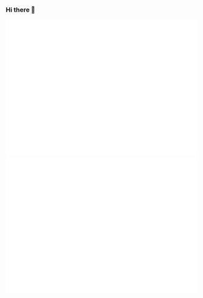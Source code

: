 ### Hi there 👋
![](https://raw.githubusercontent.com/druidream/cf-stats/main/output/light_card.svg#gh-dark-mode-only)
![](https://raw.githubusercontent.com/druidream/cf-stats/main/output/light_card.svg)
<!--
**druidream/druidream** is a ✨ _special_ ✨ repository because its `README.md` (this file) appears on your GitHub profile.

Here are some ideas to get you started:

- 🔭 I’m currently working on ...
- 🌱 I’m currently learning ...
- 👯 I’m looking to collaborate on ...
- 🤔 I’m looking for help with ...
- 💬 Ask me about ...
- 📫 How to reach me: ...
- 😄 Pronouns: ...
- ⚡ Fun fact: ...
-->
